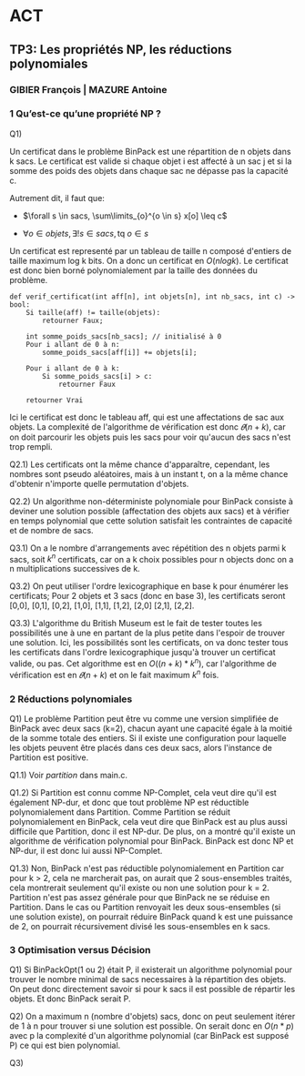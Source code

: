 # ACT 
## TP3: Les propriétés NP, les réductions polynomiales

### GIBIER François  |  MAZURE Antoine

### 1 Qu’est-ce qu’une propriété NP ?

Q1)

Un certificat dans le problème BinPack est une répartition de n objets dans k sacs. Le certificat est valide si chaque objet i est affecté à un sac j et si la somme des poids des objets dans chaque sac ne dépasse pas la capacité c.

Autrement dit, il faut que:

- $\forall s \in sacs, \sum\limits_{o}^{o \in s} x[o] \leq c$

- $\forall o \in objets, \exists ! s \in sacs, \text{tq } o \in s$

Un certificat est representé par un tableau de taille n composé d'entiers de taille maximum log k bits. On a donc un certificat en $O(n log k)$.
Le certificat est donc bien borné polynomialement par la taille des données du problème.

```
def verif_certificat(int aff[n], int objets[n], int nb_sacs, int c) -> bool:
    Si taille(aff) != taille(objets):
        retourner Faux;

    int somme_poids_sacs[nb_sacs]; // initialisé à 0
    Pour i allant de 0 à n:
        somme_poids_sacs[aff[i]] += objets[i];

    Pour i allant de 0 à k:
        Si somme_poids_sacs[i] > c:
            retourner Faux
    
    retourner Vrai
```
Ici le certificat est donc le tableau aff, qui est une affectations de sac aux objets.
La complexité de l'algorithme de vérification est donc $𝜃(n + k)$, car on doit parcourir les objets puis les sacs pour voir qu'aucun des sacs n'est trop rempli.

Q2.1)
Les certificats ont la même chance d'apparaître, cependant, les nombres sont pseudo aléatoires, mais à un instant t, on a la même chance d'obtenir n'importe quelle permutation d'objets.

Q2.2) Un algorithme non-déterministe polynomiale pour BinPack consiste à deviner une solution possible (affectation des objets aux sacs) et à vérifier en temps polynomial que cette solution satisfait les contraintes de capacité et de nombre de sacs.

Q3.1) On a le nombre d'arrangements avec répétition des n objets parmi k sacs, soit $k^n$ certificats, car on a k choix possibles pour n objects donc on a n multiplications successives de k.

Q3.2) On peut utiliser l'ordre lexicographique en base k pour énumérer les certificats; Pour 2 objets et 3 sacs (donc en base 3), les certificats seront [0,0], [0,1], [0,2], [1,0], [1,1], [1,2], [2,0] [2,1], [2,2].

Q3.3) L'algorithme du British Museum est le fait de tester toutes les possibilités une à une en partant de la plus petite dans l'espoir de trouver une solution.
Ici, les possibilités sont les certificats, on va donc tester tous les certificats dans l'ordre lexicographique jusqu'à trouver un certificat valide, ou pas. Cet algorithme est en $O((n + k) * k^n)$, car l'algorithme de vérification est en $𝜃(n + k)$ et on le fait maximum $k^n$ fois.

### 2 Réductions polynomiales
Q1) Le problème Partition peut être vu comme une version simplifiée de BinPack avec deux sacs (k=2), chacun ayant une capacité égale à la moitié de la somme totale des entiers. Si il existe une configuration pour laquelle les objets peuvent être placés dans ces deux sacs, alors l'instance de Partition est positive.

Q1.1) Voir *partition* dans main.c.

Q1.2) Si Partition est connu comme NP-Complet, cela veut dire qu'il est également NP-dur, et donc que tout problème NP est réductible polynomialement dans Partition. Comme Partition se réduit polynomialement en BinPack, cela veut dire que BinPack est au plus aussi difficile que Partition, donc il est NP-dur. De plus, on a montré qu'il existe un algorithme de vérification polynomial pour BinPack. BinPack est donc NP et NP-dur, il est donc lui aussi NP-Complet.

Q1.3) Non, BinPack n'est pas réductible polynomialement en Partition car pour k > 2, cela ne marcherait pas, on aurait que 2 sous-ensembles traités, cela montrerait seulement qu'il existe ou non une solution pour k = 2. Partition n'est pas assez générale pour que BinPack ne se réduise en Partition.
Dans le cas ou Partition renvoyait les deux sous-ensembles (si une solution existe), on pourrait réduire BinPack quand k est une puissance de 2, on pourrait récursivement divisé les sous-ensembles en k sacs.

### 3 Optimisation versus Décision

Q1) Si BinPackOpt(1 ou 2) était P, il existerait un algorithme polynomial pour trouver le nombre minimal de sacs necessaires à la répartition des objets. On peut donc directement savoir si pour k sacs il est possible de répartir les objets. Et donc BinPack serait P.

Q2) On a maximum n (nombre d'objets) sacs, donc on peut seulement itérer de 1 à n pour trouver si une solution est possible.
On serait donc en $O(n*p)$ avec p la complexité d'un algorithme polynomial (car BinPack est supposé P) ce qui est bien polynomial.

Q3) 
